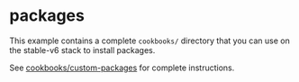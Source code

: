 # packages

This example contains a complete `cookbooks/` directory that you can use on the stable-v6 stack to install packages.

See [cookbooks/custom-packages](cookbooks/custom-packages/README.md) for complete instructions.

